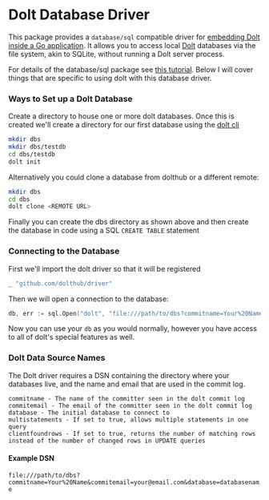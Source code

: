
# Dolt Database Driver

This package provides a `database/sql` compatible driver for [embedding Dolt inside a Go application](https://www.dolthub.com/blog/2022-07-25-embedded/).
It allows you to access local [Dolt](https://github.com/dolthub/dolt) databases via the file system, akin to SQLite, without running a Dolt server process.

For details of the database/sql package see [this tutorial](https://go.dev/doc/tutorial/database-access).
Below I will cover things that are specific to using dolt with this database driver.

### Ways to Set up a Dolt Database

Create a directory to house one or more dolt databases.  Once this is created we'll create a directory for our first
database using the [dolt cli](https://doltdb.com)

```bash
mkdir dbs
mkdir dbs/testdb
cd dbs/testdb
dolt init
```

Alternatively you could clone a database from dolthub or a different remote:

```bash
mkdir dbs
cd dbs
dolt clone <REMOTE URL>
```

Finally you can create the dbs directory as shown above and then create the database in code using a SQL `CREATE TABLE` statement

### Connecting to the Database

First we'll import the dolt driver so that it will be registered

```go
_ "github.com/dolthub/driver"
```

Then we will open a connection to the database:

```go
db, err := sql.Open("dolt", "file:///path/to/dbs?commitname=Your%20Name&commitemail=your@email.com&database=databasename")
```

Now you can use your `db` as you would normally, however you have access to all of dolt's special features as well. 

### Dolt Data Source Names

The Dolt driver requires a DSN containing the directory where your databases live, and the name and email that are used in
the commit log.

```
commitname - The name of the committer seen in the dolt commit log
commitemail - The email of the committer seen in the dolt commit log
database - The initial database to connect to
multistatements - If set to true, allows multiple statements in one query
clientfoundrows - If set to true, returns the number of matching rows instead of the number of changed rows in UPDATE queries
```

#### Example DSN

`file:///path/to/dbs?commitname=Your%20Name&commitemail=your@email.com&database=databasename`
